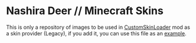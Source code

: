 # Nashira Deer // Minecraft Skins

This is only a repository of images to be used in [CustomSkinLoader](https://www.curseforge.com/minecraft/mc-mods/customskinloader) mod as a skin provider (Legacy), if you add it, you can use this file as an [example](https://github.com/nashiradeer/minecraft-skins/blob/main/CustomSkinLoader.json).
